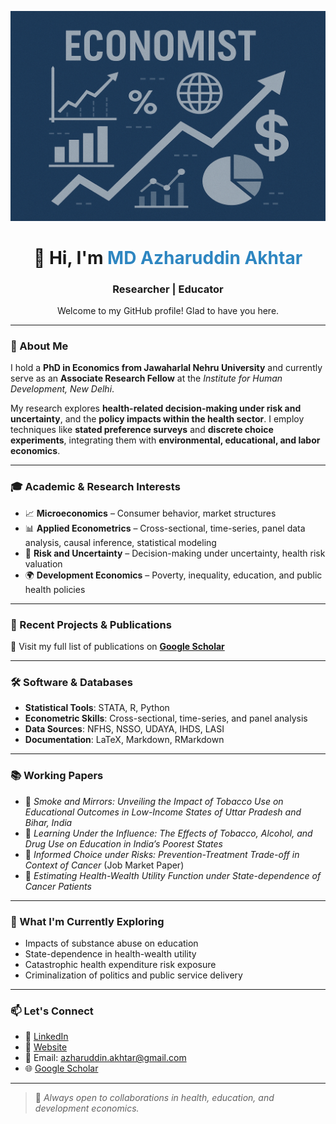 ![logo](Image.png)
<h1 align="center">👋 Hi, I'm <span style="color:#2E86C1;">MD Azharuddin Akhtar</span></h1>
<h3 align="center">Researcher | Educator</h3>

<p align="center">Welcome to my GitHub profile! Glad to have you here.</p>

---

### 🧠 About Me

I hold a **PhD in Economics from Jawaharlal Nehru University** and currently serve as an **Associate Research Fellow** at the *Institute for Human Development, New Delhi*.

My research explores **health-related decision-making under risk and uncertainty**, and the **policy impacts within the health sector**. I employ techniques like **stated preference surveys** and **discrete choice experiments**, integrating them with **environmental, educational, and labor economics**.

---

### 🎓 Academic & Research Interests

- 📈 **Microeconomics** – Consumer behavior, market structures  
- 📊 **Applied Econometrics** – Cross-sectional, time-series, panel data analysis, causal inference, statistical modeling  
- 🎲 **Risk and Uncertainty** – Decision-making under uncertainty, health risk valuation  
- 🌍 **Development Economics** – Poverty, inequality, education, and public health policies  

---

### 📌 Recent Projects & Publications

📘 Visit my full list of publications on **[Google Scholar](https://scholar.google.com/citations?user=qPKYW08AAAAJ&hl=en)**

---

### 🛠️ Software & Databases

- **Statistical Tools**: STATA, R, Python  
- **Econometric Skills**: Cross-sectional, time-series, and panel analysis  
- **Data Sources**: NFHS, NSSO, UDAYA, IHDS, LASI  
- **Documentation**: LaTeX, Markdown, RMarkdown  

---

### 📚 Working Papers

- 📄 *Smoke and Mirrors: Unveiling the Impact of Tobacco Use on Educational Outcomes in Low-Income States of Uttar Pradesh and Bihar, India*  
- 📄 *Learning Under the Influence: The Effects of Tobacco, Alcohol, and Drug Use on Education in India’s Poorest States*  
- 📄 *Informed Choice under Risks: Prevention-Treatment Trade-off in Context of Cancer* (Job Market Paper)  
- 📄 *Estimating Health-Wealth Utility Function under State-dependence of Cancer Patients*  

---

### 🧩 What I'm Currently Exploring

- Impacts of substance abuse on education  
- State-dependence in health-wealth utility  
- Catastrophic health expenditure risk exposure  
- Criminalization of politics and public service delivery  

---

### 📫 Let's Connect

- 💼 [LinkedIn](https://www.linkedin.com/in/azharuddin07/)  
- 📄 [Website](https://sites.google.com/view/azharuddin07/home)  
- 📧 Email: azharuddin.akhtar@gmail.com  
- 🌐 [Google Scholar](https://scholar.google.com/citations?user=qPKYW08AAAAJ&hl=en)  

---

> 🔭 *Always open to collaborations in health, education, and development economics.*
